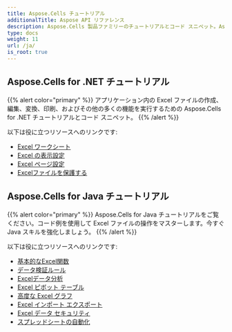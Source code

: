 ```yaml
---
title: Aspose.Cells チュートリアル
additionalTitle: Aspose API リファレンス
description: Aspose.Cells 製品ファミリーのチュートリアルとコード スニペット。Aspose.Cells の使用に関する基本および高度なチュートリアルが含まれています。
type: docs
weight: 11
url: /ja/
is_root: true
---
```


## Aspose.Cells for .NET チュートリアル
{{% alert color="primary" %}}
アプリケーション内の Excel ファイルの作成、編集、変換、印刷、およびその他の多くの機能を実行するための Aspose.Cells for .NET チュートリアルとコード スニペット。 
{{% /alert %}}

以下は役に立つリソースへのリンクです:
 
- [Excel ワークシート](./net/excel-worksheet-csharp-tutorials/)
- [Excel の表示設定](./net/excel-display-settings-csharp-tutorials)
- [Excel ページ設定](./net/excel-page-setup)
- [Excelファイルを保護する](./net/protect-excel-file/)

## Aspose.Cells for Java チュートリアル
{{% alert color="primary" %}}
Aspose.Cells for Java チュートリアルをご覧ください。コード例を使用して Excel ファイルの操作をマスターします。今すぐ Java スキルを強化しましょう。
{{% /alert %}}

以下は役に立つリソースへのリンクです:
- [基本的なExcel関数](./java/basic-excel-functions/)
- [データ検証ルール](./java/data-validation-rules/)
- [Excelデータ分析](./java/excel-data-analysis/)
- [Excel ピボット テーブル](./java/excel-pivot-tables/)
- [高度な Excel グラフ](./java/advanced-excel-charts/)
- [Excel インポート エクスポート](./java/excel-import-export/)
- [Excel データ セキュリティ](./java/excel-data-security/)
- [スプレッドシートの自動化](./java/spreadsheet-automation/)